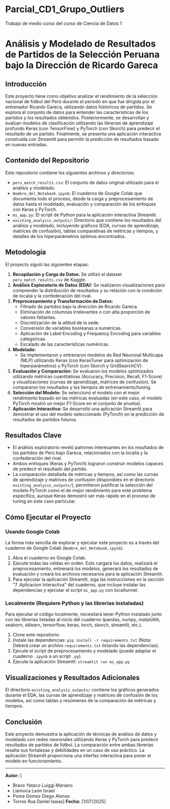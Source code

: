 # Parcial_CD1_Grupo_Outliers
Trabajo de medio curso del curso de Ciencia de Datos 1
# Análisis y Modelado de Resultados de Partidos de la Selección Peruana bajo la Dirección de Ricardo Gareca

## Introducción

Este proyecto tiene como objetivo analizar el rendimiento de la selección nacional de fútbol del Perú durante el período en que fue dirigida por el entrenador Ricardo Gareca, utilizando datos históricos de partidos. Se explora el conjunto de datos para entender las características de los partidos y los resultados obtenidos. Posteriormente, se desarrollan y evalúan modelos de clasificación utilizando las librerías de aprendizaje profundo Keras (con TensorFlow) y PyTorch (con Skorch) para predecir el resultado de un partido. Finalmente, se presenta una aplicación interactiva construida con Streamlit para permitir la predicción de resultados basada en nuevas entradas.

## Contenido del Repositorio

Este repositorio contiene los siguientes archivos y directorios:

-   `peru_match_results.csv`: El conjunto de datos original utilizado para el análisis y modelado.
-   `Nombre_del_Notebook.ipynb`: El cuaderno de Google Colab que documenta todo el proceso, desde la carga y preprocesamiento de datos hasta el modelado, evaluación y comparación de los enfoques con Keras y PyTorch.
-   `mi_app.py`: El script de Python para la aplicación interactiva Streamlit.
-   `existing_analysis_outputs/`: Directorio que contiene los resultados del análisis y modelado, incluyendo gráficos (EDA, curvas de aprendizaje, matrices de confusión), tablas comparativas de métricas y tiempos, y detalles de los hiperparámetros óptimos encontrados.

## Metodología

El proyecto siguió las siguientes etapas:

1.  **Recopilación y Carga de Datos:** Se utilizó el dataset `peru_match_results.csv` de Kaggle.
2.  **Análisis Exploratorio de Datos (EDA):** Se realizaron visualizaciones para comprender la distribución de resultados y su relación con la condición de localía y la confederación del rival.
3.  **Preprocesamiento y Transformación de Datos:**
    *   Filtrado de partidos bajo la dirección de Ricardo Gareca.
    *   Eliminación de columnas irrelevantes o con alta proporción de valores faltantes.
    *   Discretización de la altitud de la sede.
    *   Conversión de variables booleanas a numéricas.
    *   Aplicación de Label Encoding y Frequency Encoding para variables categóricas.
    *   Escalado de las características numéricas.
4.  **Modelado:**
    *   Se implementaron y entrenaron modelos de Red Neuronal Multicapa (MLP) utilizando Keras (con KerasTuner para optimización de hiperparámetros) y PyTorch (con Skorch y GridSearchCV).
5.  **Evaluación y Comparación:** Se evaluaron los modelos optimizados utilizando métricas cuantitativas (Accuracy, Precision, Recall, F1-Score) y visualizaciones (curvas de aprendizaje, matrices de confusión). Se compararon los resultados y los tiempos de entrenamiento/tuning.
6.  **Selección del Modelo:** Se seleccionó el modelo con el mejor rendimiento basado en las métricas evaluadas (en este caso, el modelo PyTorch mostró un mejor F1-Score en el conjunto de prueba).
7.  **Aplicación Interactiva:** Se desarrolló una aplicación Streamlit para demostrar el uso del modelo seleccionado (PyTorch) en la predicción de resultados de partidos futuros.

## Resultados Clave

-   El análisis exploratorio reveló patrones interesantes en los resultados de los partidos de Perú bajo Gareca, relacionados con la localía y la confederación del rival.
-   Ambos enfoques (Keras y PyTorch) lograron construir modelos capaces de predecir el resultado del partido.
-   La comparación detallada de métricas y tiempos, así como las curvas de aprendizaje y matrices de confusión (disponibles en el directorio `existing_analysis_outputs/`), permitieron justificar la selección del modelo PyTorch como el de mejor rendimiento para este problema específico, aunque Keras demostró ser más rápido en el proceso de tuning en este caso particular.

## Cómo Ejecutar el Proyecto

### Usando Google Colab

La forma más sencilla de explorar y ejecutar este proyecto es a través del cuaderno de Google Colab (`Nombre_del_Notebook.ipynb`).

1.  Abra el cuaderno en Google Colab.
2.  Ejecute todas las celdas en orden. Esto cargará los datos, realizará el preprocesamiento, entrenará los modelos, generará los resultados de evaluación y creará los archivos necesarios para la aplicación Streamlit.
3.  Para ejecutar la aplicación Streamlit, siga las instrucciones en la sección "7. Aplicacion Interactiva" del cuaderno, que incluye instalar las dependencias y ejecutar el script `mi_app.py` con localtunnel.

### Localmente (Requiere Python y las librerías instaladas)

Para ejecutar el código localmente, necesitará tener Python instalado junto con las librerías listadas al inicio del cuaderno (pandas, numpy, matplotlib, seaborn, sklearn, tensorflow, keras, torch, skorch, streamlit, etc.).

1.  Clone este repositorio.
2.  Instale las dependencias: `pip install -r requirements.txt` (Nota: Deberá crear un archivo `requirements.txt` listando las dependencias).
3.  Ejecute el script de preprocesamiento y modelado (puede adaptar el cuaderno `.ipynb` a un script `.py`).
4.  Ejecute la aplicación Streamlit: `streamlit run mi_app.py`

## Visualizaciones y Resultados Adicionales

El directorio `existing_analysis_outputs/` contiene los gráficos generados durante el EDA, las curvas de aprendizaje y matrices de confusión de los modelos, así como tablas y resúmenes de la comparación de métricas y tiempos.

## Conclusión

Este proyecto demuestra la aplicación de técnicas de análisis de datos y modelado con redes neuronales utilizando Keras y PyTorch para predecir resultados de partidos de fútbol. La comparación entre ambas librerías resalta sus fortalezas y debilidades en un caso de uso práctico. La aplicación Streamlit proporciona una interfaz interactiva para poner el modelo en funcionamiento.

---

**Autor:** [
* Bravo Yataco Luiggi Mariano
* Llamoca León Israel
* Poma Gómez Diego Alonso
* Torres Rua Daniel Isaias]
**Fecha:** [1/07/2025]
